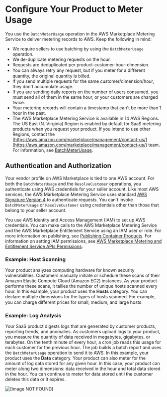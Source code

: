 # Conﬁgure Your Product to Meter Usage<a name="configure-application-for-meter-usage"></a>

 You use the `BatchMeterUsage` operation in the AWS Marketplace Metering Service to deliver metering records to AWS\. Keep the following in mind: 
+  We require sellers to use batching by using the `BatchMeterUsage` operation\. 
+  We de\-duplicate metering requests on the hour\. 
  +  Requests are deduplicated per product\-customer\-hour\-dimension\. 
  +  You can always retry any request, but if you meter for a diﬀerent quantity, the original quantity is billed\. 
  +  If you send multiple requests for the same customer/dimension/hour, they don't accumulate usage\. 
  +  If you are sending daily reports on the number of users consumed, you must send all of them in the same hour, or your customers are charged twice\. 
+  Your metering records will contain a timestamp that can't be more than 1 hour in the past\. 
+  The AWS Marketplace Metering Service is available in 14 AWS Regions\. The US East \(N\. Virginia\) Region is enabled by default for SaaS metering products when you request your product\. If you intend to use other Regions, contact the [https://aws.amazon.com/marketplace/management/contact-us/](https://aws.amazon.com/marketplace/management/contact-us/) team\. For information, see [BatchMeterUsage](https://docs.aws.amazon.com/marketplacemetering/latest/APIReference/API_BatchMeterUsage.html)\. 

## Authentication and Authorization<a name="authentication-and-authorization"></a>

 Your vendor proﬁle on AWS Marketplace is tied to one AWS account\. For both the `BatchMeterUsage` and the `ResolveCustomer` operations, you authenticate using AWS credentials for your seller account\. Like most AWS services, the AWS Marketplace Metering Service uses standard [AWS Signature Version 4](http://docs.aws.amazon.com/AmazonS3/latest/API/sig-v4-authenticating-requests.html) to authenticate requests\. You can't invoke `BatchMeterUsage` or `ResolveCustomer` using credentials other than those that belong to your seller account\. 

 You use AWS Identity and Access Management \(IAM\) to set up AWS credentials\. You can make calls to the AWS Marketplace Metering Service and the AWS Marketplace Entitlement Service using an IAM user or role\. For more information on publishing, see [Publishing Container Products](container-product-getting-started.md#container-product-publishing)\. For information on setting IAM permissions, see [AWS Marketplace Metering and Entitlement Service APIs Permissions](iam-user-policy-for-aws-marketplace-actions.md)\.

### Example: Host Scanning<a name="host-scanning-example"></a>

 Your product analyzes computing hardware for known security vulnerabilities\. Customers manually initiate or schedule these scans of their Amazon Elastic Compute Cloud \(Amazon EC2\) instances\. As your product performs these scans, it tallies the number of unique hosts scanned every hour\. In this example, your product uses the **Hosts** category\. You can declare multiple dimensions for the types of hosts scanned\. For example, you can charge diﬀerent prices for small, medium, and large hosts\. 

### Example: Log Analysis<a name="log-analysis-example"></a>

 Your SaaS product digests logs that are generated by customer products, reporting trends, and anomalies\. As customers upload logs to your product, you measure the quantity of data received in megabytes, gigabytes, or terabytes\. On the tenth minute of every hour, a cron job reads this usage for each customer for the previous hour\. The job builds a batch report and uses the `BatchMeterUsage` operation to send it to AWS\. In this example, your product uses the **Data** category\. Your product can also meter for the amount of log data stored for any given hour\. In this case, your product can meter along two dimensions: data received in the hour and total data stored in the hour\. You can continue to meter for data stored until the customer deletes this data or it expires\. 

 ![\[Image NOT FOUND\]](http://docs.aws.amazon.com/marketplace/latest/userguide/images/saas-log-analysis-example.png) 